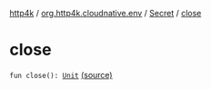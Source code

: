 [http4k](../../index.md) / [org.http4k.cloudnative.env](../index.md) / [Secret](index.md) / [close](./close.md)

# close

`fun close(): `[`Unit`](https://kotlinlang.org/api/latest/jvm/stdlib/kotlin/-unit/index.html) [(source)](https://github.com/http4k/http4k/blob/master/http4k-cloudnative/src/main/kotlin/org/http4k/cloudnative/env/Secret.kt#L22)